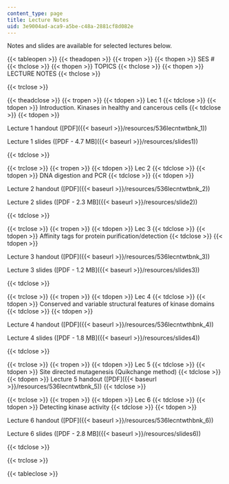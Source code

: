 ```yaml
---
content_type: page
title: Lecture Notes
uid: 3e9004ad-aca9-a5be-c48a-2881cf8d082e
---
```


Notes and slides are available for selected lectures below.

{{< tableopen >}}
{{< theadopen >}}
{{< tropen >}}
{{< thopen >}}
SES #
{{< thclose >}}
{{< thopen >}}
TOPICS
{{< thclose >}}
{{< thopen >}}
LECTURE NOTES
{{< thclose >}}

{{< trclose >}}

{{< theadclose >}}
{{< tropen >}}
{{< tdopen >}}
Lec 1
{{< tdclose >}}
{{< tdopen >}}
Introduction. Kinases in healthy and cancerous cells
{{< tdclose >}}
{{< tdopen >}}


Lecture 1 handout ([PDF]({{< baseurl >}}/resources/536lecntwtbnk_1))

Lecture 1 slides ([PDF - 4.7 MB]({{< baseurl >}}/resources/slides1))


{{< tdclose >}}

{{< trclose >}}
{{< tropen >}}
{{< tdopen >}}
Lec 2
{{< tdclose >}}
{{< tdopen >}}
DNA digestion and PCR
{{< tdclose >}}
{{< tdopen >}}


Lecture 2 handout ([PDF]({{< baseurl >}}/resources/536lecntwtbnk_2))

Lecture 2 slides ([PDF - 2.3 MB]({{< baseurl >}}/resources/slide2))


{{< tdclose >}}

{{< trclose >}}
{{< tropen >}}
{{< tdopen >}}
Lec 3
{{< tdclose >}}
{{< tdopen >}}
Affinity tags for protein purification/detection
{{< tdclose >}}
{{< tdopen >}}


Lecture 3 handout ([PDF]({{< baseurl >}}/resources/536lecntwtbnk_3))

Lecture 3 slides ([PDF - 1.2 MB]({{< baseurl >}}/resources/slides3))


{{< tdclose >}}

{{< trclose >}}
{{< tropen >}}
{{< tdopen >}}
Lec 4
{{< tdclose >}}
{{< tdopen >}}
Conserved and variable structural features of kinase domains
{{< tdclose >}}
{{< tdopen >}}


Lecture 4 handout ([PDF]({{< baseurl >}}/resources/536lecntwthbnk_4))

Lecture 4 slides ([PDF - 1.8 MB]({{< baseurl >}}/resources/slides4))


{{< tdclose >}}

{{< trclose >}}
{{< tropen >}}
{{< tdopen >}}
Lec 5
{{< tdclose >}}
{{< tdopen >}}
Site directed mutagenesis (Quikchange method)
{{< tdclose >}}
{{< tdopen >}}
Lecture 5 handout ([PDF]({{< baseurl >}}/resources/536lecntwtbnk_5))
{{< tdclose >}}

{{< trclose >}}
{{< tropen >}}
{{< tdopen >}}
Lec 6
{{< tdclose >}}
{{< tdopen >}}
Detecting kinase activity
{{< tdclose >}}
{{< tdopen >}}


Lecture 6 handout ([PDF]({{< baseurl >}}/resources/536lecntwthbnk_6))

Lecture 6 slides ([PDF - 2.8 MB]({{< baseurl >}}/resources/slides6))


{{< tdclose >}}

{{< trclose >}}

{{< tableclose >}}